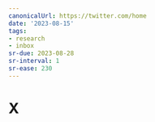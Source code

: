 ```yaml
---
canonicalUrl: https://twitter.com/home
date: '2023-08-15'
tags:
- research
- inbox
sr-due: 2023-08-28
sr-interval: 1
sr-ease: 230
---
```


# X